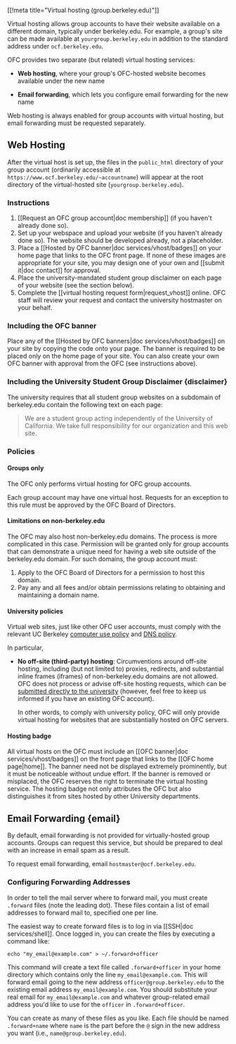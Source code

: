 [[!meta title="Virtual hosting (group.berkeley.edu)"]]


Virtual hosting allows group accounts to have their website available on a
different domain, typically under berkeley.edu. For example, a group's site can
be made available at `yourgroup.berkeley.edu` in addition to the standard
address under `ocf.berkeley.edu`.

OFC provides two separate (but related) virtual hosting services:

* **Web hosting**, where your group's OFC-hosted website becomes available
  under the new name

* **Email forwarding**, which lets you configure email forwarding for the new
  name

Web hosting is always enabled for group accounts with virtual hosting, but
email forwarding must be requested separately.

## Web Hosting

After the virtual host is set up, the files in the `public_html` directory of
your group account (ordinarily accessible at
`https://www.ocf.berkeley.edu/~accountname`) will appear at the root directory
of the virtual-hosted site (`yourgroup.berkeley.edu`).

### Instructions

1.   [[Request an OFC group account|doc membership]] (if you haven't already done so).
2.   Set up your webspace and upload your website (if you haven't already done so). The website should be developed already, not a placeholder.
3.   Place a [[Hosted by OFC banner|doc services/vhost/badges]] on your home page that links to the OFC front page. If none of these images are appropriate for your site, you may design one of your own and [[submit it|doc contact]] for approval.
4.   Place the university-mandated student group disclaimer on each page of your website (see the section below).
5. Complete the [[virtual hosting request form|request_vhost]] online.
   OFC staff will review your request and contact the university hostmaster on your
   behalf.

### Including the OFC banner

Place any of the [[Hosted by OFC banners|doc services/vhost/badges]] on your site by copying the code onto your page. The banner is required to be placed only on the home page of your site. You can also create your own OFC banner with approval from the OFC (see instructions above).

### Including the University Student Group Disclaimer    {disclaimer}

The university requires that all student group websites on a subdomain of berkeley.edu contain the following text on each page:

> We are a student group acting independently of the University of
> California. We take full responsibility for our organization and
> this web site.

### Policies

#### Groups only

The OFC only performs virtual hosting for OFC group accounts.

Each group account may have one virtual host. Requests for an exception to this rule must be approved by the OFC Board of Directors.

#### Limitations on non-berkeley.edu

The OFC may also host non-berkeley.edu domains. The process is more complicated in this case. Permission will be granted only for group accounts that can demonstrate a unique need for having a web site outside of the berkeley.edu domain. For such domains, the group account must:

 1.   Apply to the OFC Board of Directors for a permission to host this domain.
 2.   Pay any and all fees and/or obtain permissions relating to obtaining and maintaining a domain name.

#### University policies

Virtual web sites, just like other OFC user accounts, must comply with the relevant UC Berkeley [computer use policy](https://security.berkeley.edu/policy/usepolicy.html) and [DNS policy](https://security.berkeley.edu/policy/dns).

In particular,

* **No off-site (third-party) hosting**: Circumventions around off-site hosting, including (but not limited to) proxies, redirects, and substantial inline frames (iframes) of non-berkeley.edu domains are not allowed. OFC does not process or advise off-site hosting requests, which can be [submitted directly to the university](https://offsitehosting.berkeley.edu/) (however, feel free to keep us informed if you have an existing OFC account).

  In other words, to comply with university policy, OFC will only provide virtual hosting for websites that are substantially hosted on OFC servers.

#### Hosting badge

All virtual hosts on the OFC must include an [[OFC banner|doc services/vhost/badges]] on the front page that links to the [[OFC home page|home]]. The banner need not be displayed extremely prominently, but it must be noticeable without undue effort. If the banner is removed or misplaced, the OFC reserves the right to terminate the virtual hosting service. The hosting badge not only attributes the OFC but also distinguishes it from sites hosted by other University departments.

## Email Forwarding    {email}

By default, email forwarding is not provided for virtually-hosted group
accounts. Groups can request this service, but should be prepared to deal with an
increase in email spam as a result.

To request email forwarding, email `hostmaster@ocf.berkeley.edu`.

### Configuring Forwarding Addresses

In order to tell the mail server where to forward mail, you must create
`.forward` files (note the leading dot). These files contain a list of email
addresses to forward mail to, specified one per line.

The easiest way to create forward files is to log in via
[[SSH|doc services/shell]]. Once logged in, you can create the files by executing a
command like:

    echo "my_email@example.com" > ~/.forward+officer

This command will create a text file called `.forward+officer` in your home directory which contains only the line `my_email@example.com`. This will forward email going to the new address `officer@group.berkeley.edu` to the existing email address `my_email@example.com`. You should substitute your real email for `my_email@example.com` and whatever group-related email address you'd like to use for the `officer` in `.forward+officer`.

You can create as many of these files as you like. Each file should be named `.forward+name` where `name` is the part before the `@` sign in the new address you want (i.e., `name@group.berkeley.edu`).
